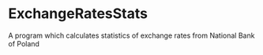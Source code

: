 # ExchangeRatesStats
A program which calculates statistics of exchange rates from National Bank of Poland
